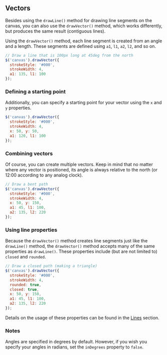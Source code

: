 ## Vectors

Besides using the `drawLine()` method for drawing line segments on the canvas, you can also use the `drawVector()` method, which works differently, but produces the same result (contiguous lines).

Using the `drawVector()` method, each line segment is created from an angle and a length. These segments are defined using `a1`, `l1`, `a2`, `l2`, and so on.

```javascript
// Draw a line that is 100px long at 45deg from the north
$('canvas').drawVector({
  strokeStyle: '#000',
  strokeWidth: 4,
  a1: 135, l1: 100
});
```

### Defining a starting point

Additionally, you can specify a starting point for your vector using the `x` and `y` properties.

```javascript
$('canvas').drawVector({
  strokeStyle: '#000',
  strokeWidth: 4,
  x: 50, y: 50,
  a1: 120, l1: 100
});
```

### Combining vectors

Of course, you can create multiple vectors. Keep in mind that no matter where any vector is positioned, its angle is always relative to the north (or 12:00 according to any analog clock).

```javascript
// Draw a bent path
$('canvas').drawVector({
  strokeStyle: '#000',
  strokeWidth: 4,
  x: 50, y: 150,
  a1: 45, l1: 100,
  a2: 135, l2: 220
});
```

### Using line properties

Because the `drawVector()` method creates line segments just like the `drawLine()` method, the `drawVector()` method  accepts many of the same properties as `drawLine()`. These properties include (but are not limited to) `closed` and `rounded`.

```javascript
// Draw a closed path (making a triangle)
$('canvas').drawVector({
  strokeStyle: '#000',
  strokeWidth: 4,
  rounded: true,
  closed: true,
  x: 50, y: 150,
  a1: 45, l1: 100,
  a2: 135, l2: 220
});
```

Details on the usage of these properties can be found in the [Lines](/jcanvas/docs/lines/) section.

### Notes

Angles are specified in degrees by default. However, if you wish you specify your angles in radians, set the `inDegrees` property to `false`.
